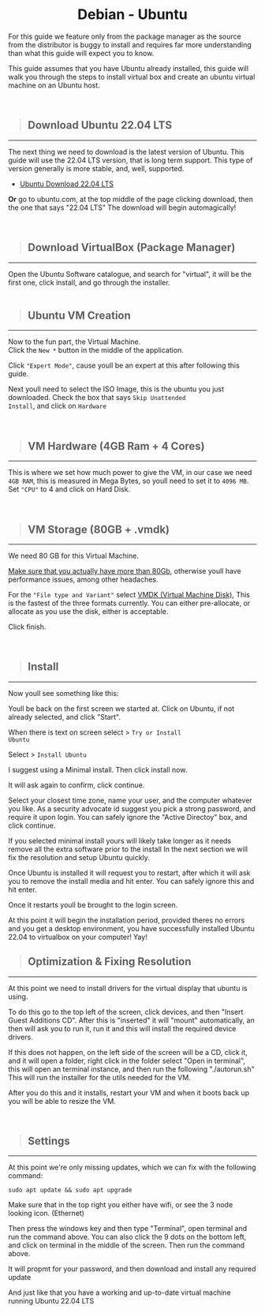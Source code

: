
<h1></h1>

<h1 align=center> Debian - Ubuntu </h1>
<p>
For this guide we feature only from the package manager as the source from the distributor is buggy to install and requires far more understanding than what this guide will expect you to know.

This guide assumes that you have Ubuntu already installed, this guide will walk you through the steps to install virtual box and create an ubuntu virtual machine on an Ubuntu host.
</p>
<br>

> <h2>Download Ubuntu 22.04 LTS </h2>

---

<p>
The next thing we need to download is the latest version of Ubuntu. This guide will use the 22.04 LTS version, that is
long term support. This type of version generally is more stable, and, well, supported.

- [Ubuntu Download 22.04 LTS](https://ubuntu.com/download/desktop/thank-you?version=22.04.1&architecture=amd64)

**Or** go to ubuntu.com, at the top middle of the page clicking download, then the one that says "22.04 LTS" The download will begin automagically!
</p><br>

> <h2>Download VirtualBox (Package Manager)</h2>

---

<p>
Open the Ubuntu Software catalogue, and search for "virtual", it will be the first one, click install, and go through the installer.
<br><br>

><h2> Ubuntu VM Creation</h2>

---

<p>
Now to the fun part, the Virtual Machine. <br>
Click the <code>New *</code> button in the middle of the application.

Click <code>"Expert Mode"</code>, cause youll be an expert at this after following this guide.
 
Next youll need to select the ISO Image, this is the ubuntu you just downloaded.
Check the box that says <code>Skip Unattended Install</code>, and click on <code>Hardware</code>
</p><br>

> <h2>VM Hardware (4GB Ram + 4 Cores)
---

<p>
This is where we set how much power to give the VM, in our case we need <code>4GB RAM</code>, this is measured in Mega Bytes, so youll need to set it to <code>4096 MB</code>.
Set <code>"CPU"</code> to 4 and click on Hard Disk.
</p><br>

> <h2> VM Storage (80GB + .vmdk)
---

<p>
We need 80 GB for this Virtual Machine.

<u>Make sure that you actually have more than 80Gb</u>, otherwise youll have performance issues, among other headaches. 

For the <code>"File type and Variant"</code> select <u>VMDK (Virtual Machine Disk)</u>, This is the fastest of the three formats currently. You can either pre-allocate, or allocate as you use the disk, either is acceptable.

Click finish.
</p><br>

> <h2> Install
---


Now youll see something like this: 
[](/Linux/img/UbuntuComplete.jpg)


Youll be back on the first screen we started at. Click on Ubuntu, if not already selected, and click "Start".

When there is text on screen select > <code>Try or Install Ubuntu</code>

Select > <code>Install Ubuntu</code> 

I suggest using a Minimal install. Then click install now.

It will ask again to confirm, click continue.

Select your closest time zone, name your user, and the computer whatever you like. 
As a security advocate id suggest you pick a strong password, and require it upon login. 
You can safely ignore the "Active Directoy" box, and click continue.

If you selected minimal install yours will likely take longer as it needs remove all the extra software prior to the install
In the next section we will fix the resolution and setup Ubuntu quickly.

Once Ubuntu is installed it will request you to restart, after which it will ask you to remove the install media and hit enter.
You can safely ignore this and hit enter.

Once it restarts youll be brought to the login screen.

At this point it will begin the installation period, provided theres no errors and you get a desktop environment,
you have successfully installed Ubuntu 22.04 to virtualbox on your computer! Yay!
<br>


> <h2>Optimization & Fixing Resolution
---

<p>
At this point we need to install drivers for the virtual display that ubuntu is using.

To do this go to the top left of the screen, click devices, and then "Insert Guest Additions CD".
After this is "inserted" it will "mount" automatically, an then will ask you to run it, run it and this will install
the required device drivers.

If this does not happen, on the left side of the screen will be a CD, click it, and it will open a folder, right click in the folder 
select "Open in terminal", this will open an terminal instance, and then run the following "./autorun.sh" 
This will run the installer for the utils needed for the VM.

After you do this and it installs, restart your VM and when it boots back up you will be able to resize the VM.
</p><br>


> <h2>Settings
---

<p>
At this point we're only missing updates, which we can fix with the following command:

```sudo apt update && sudo apt upgrade ```

Make sure that in the top right you either have wifi, or see the 3 node looking icon. (Ethernet)

Then press the windows key and then type "Terminal", open terminal and run the command above.
You can also click the 9 dots on the bottom left, and click on terminal in the middle of the screen. Then run the command
above.

It will propmt for your password, and then download and install any required update

And just like that you have a working and up-to-date virtual machine running Ubuntu 22.04 LTS
</p>